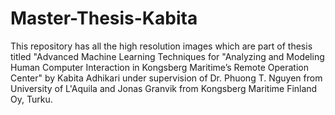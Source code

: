 # Master-Thesis-Kabita
This repository has all the high resolution images which are part of thesis titled "Advanced Machine Learning Techniques for "Analyzing and Modeling Human Computer Interaction in Kongsberg Maritime’s Remote Operation Center" by Kabita Adhikari under supervision of Dr. Phuong T. Nguyen from University of L'Aquila and Jonas Granvik from Kongsberg Maritime Finland Oy, Turku.
